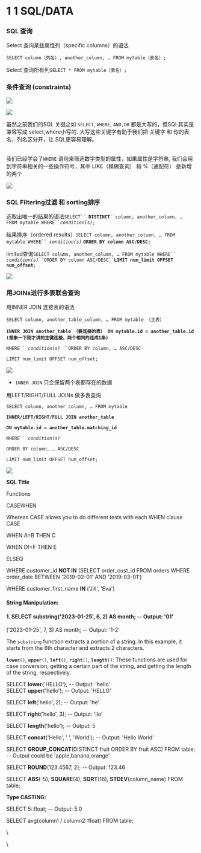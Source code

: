 # 1 1 SQL/DATA

### SQL 查询

Select 查询某些属性列（specific columns）的语法

`SELECT column（列名）, another_column, … FROM mytable（表名）;`

Select 查询所有列`SELECT * FROM mytable（表名）;`



### 条件查询 (constraints)

![](<../.gitbook/assets/截屏2022-07-30 下午8.41.55.png>)

![](<../.gitbook/assets/截屏2022-07-30 下午8.42.23.png>)

虽然之前我们的SQL 关键之如 `SELECT`, `WHERE`, `AND,OR` 都是大写的，但SQL其实是兼容写成 select,where小写的. 大写这些关键字有助于我们把 关键字 和 你的表名，列名区分开，让 SQL更容易理解。

\
我们已经学会了`WHERE` 语句来筛选数字类型的属性，如果属性是字符串, 我们会用到字符串相关的一些操作符号，其中 LIKE（模糊查询） 和 %（通配符） 是新增的两个

![](<../.gitbook/assets/截屏2022-07-30 下午8.58.49.png>)



### SQL Filtering过滤 和 sorting排序

选取出唯一的结果的语法`SELECT`` `**`DISTINCT`**` ``column, another_column, … FROM mytable WHERE`` `_`condition(s)`_`;`



结果排序（ordered results）`SELECT column, another_column, … FROM mytable WHERE`` `_`condition(s)`_ **`ORDER BY column ASC/DESC`**`;`



limited查询`SELECT column, another_column, … FROM mytable WHERE`` `_`condition(s)`_` ``ORDER BY column ASC/DESC`` `**`LIMIT num_limit OFFSET num_offset`**`;`



![](<../.gitbook/assets/截屏2022-08-01 下午7.52.24.png>)

### 用JOINs进行多表联合查询

用INNER JOIN 连接表的语法

`SELECT column, another_table_column, … FROM mytable （主表）`&#x20;

**`INNER JOIN another_table （要连接的表） ON mytable.id = another_table.id (想象一下刚才讲的主键连接，两个相同的连成1条)`**

&#x20;`WHERE`` `_`condition(s)`_` ``ORDER BY column, … ASC/DESC`&#x20;

`LIMIT num_limit OFFSET num_offset;`

![](<../.gitbook/assets/截屏2022-08-01 下午8.13.06.png>)

* `INNER JOIN` 只会保留两个表都存在的数据

用LEFT/RIGHT/FULL JOINs 做多表查询

`SELECT column, another_column, … FROM mytable`&#x20;

**`INNER/LEFT/RIGHT/FULL JOIN another_table`**

&#x20;**`ON mytable.id = another_table.matching_id`**&#x20;

`WHERE`` `_`condition(s)`_&#x20;

`ORDER BY column, … ASC/DESC`&#x20;

`LIMIT num_limit OFFSET num_offset;`

![](<../.gitbook/assets/截屏2022-08-01 下午8.38.11.png>)





**SQL Title**

Functions

CASEWHEN

Whereas CASE  allows you to do different tests with each WHEN clause CASE

WHEN A=B THEN C&#x20;

WHEN D!=F THEN E

ELSEQ



WHERE customer\_id **NOT IN** (SELECT order\_cust\_id FROM orders WHERE order\_date BETWEEN '2019-02-01' AND '2019-03-01')



WHERE customer\_first\_name **IN** ('Jill', 'Eva')



#### String Manipulation:

#### 1. SELECT substring('2023-01-25', 6, 2) AS month; -- Output: '01'

&#x20;                                  ('2023-01-25', 7, 3) AS month; -- Output: '1-2'

The `substring` function extracts a portion of a string. In this example, it starts from the 6th character and extracts 2 characters.



**`lower`**`()`, **`upper`**`()`, **`left`**`()`, **`right`**`()`, **`length`**`()`: These functions are used for case conversion, getting a certain part of the string, and getting the length of the string, respectively.

SELECT **lower**('HELLO'); -- Output: 'hello'\
SELECT **upper**('hello'); -- Output: 'HELLO'

SELECT **left**('hello', 2); -- Output: 'he'

SELECT **right**('hello', 3); -- Output: 'llo'

SELECT **length**('hello'); -- Output: 5





SELECT **concat**('Hello', ' ', 'World'); -- Output: 'Hello World'

SELECT **GROUP\_CONCAT**(DISTINCT fruit ORDER BY fruit ASC) FROM table; -- Output could be 'apple,banana,orange'

SELECT **ROUND**(123.4567, 2); -- Output: 123.46

SELECT **ABS**(-5), **SQUARE**(4), **SQRT**(16), **STDEV**(column\_name) FROM table;



**Type CASTING:**

SELECT 5::float; -- Output: 5.0

SELECT avg(column1 / column2::float) FROM table;

\


\












